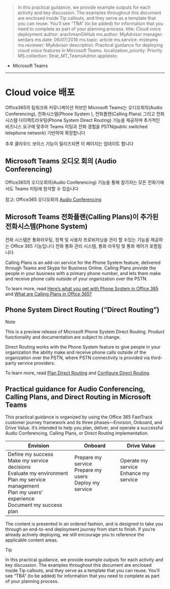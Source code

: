 > In this practical guidance, we provide example outputs for each activity and key discussion. The examples throughout this document are enclosed inside Tip callouts, and they serve as a template that you can reuse. You’ll see “TBA” (to be added) for information that you need to complete as part of your planning process.
title: Cloud voice deployment
author: arachmanGitHub
ms.author: MyAdvisor
manager: serdars
ms.date: 06/07/2018
ms.topic: article
ms.service: msteams
ms.reviewer: MyAdvisor
description: Practical guidance for deploying cloud voice features in Microsoft Teams.
localization_priority: Priority
MS.collection: Strat_MT_TeamsAdmin
appliesto: 
- Microsoft Teams
---

# Cloud voice 배포

Office365의 팀워크와 커뮤니케이션 허브인 Microsoft Teams는 오디오회의(Audio Conferencing), 전화시스템(Phone System ), 전화플랜(Calling Plans) 그리고 전화시스템 다이렉트라우팅(Phone System Direct Routing) 기능을 제공하며  추가적인 비즈니스 요구에 맞추어 Teams 미팅과 전화 경험을 PSTN(public switched telephone network) 기반하여 확장합니다 
 
추후 클라우드 보이스 기능이 릴리즈되면 이 페이지는 업데이트 합니다

## Microsoft Teams 오디오 회의 (Audio Conferencing)


Office365의 오디오회의(Audio Conferencing) 기능을 통해 참가자는 모든 전화기에서도 Teams 미팅에 참석할 수 있습니다

참고: Office365 오디오회의 [Audio Conferencing](https://docs.microsoft.com/SkypeForBusiness/audio-conferencing-in-office-365/audio-conferencing-in-office-365) 


## Microsoft Teams 전화플랜(Calling Plans)이 추가된 전화시스템(Phone System) 

전화 시스템은 통화라우팅, 정책 및 사용자 프로비저닝을 관리 할 수있는 기능을 제공하는 Office 365 기능입니다 전화 통화 관리 시스템, 통화 라우팅 및 통화 제어가 포함됩니다 

Calling Plans is an add-on service for the Phone System feature, delivered through Teams and Skype for Business Online. Calling Plans provide the people in your business with a primary phone number, and lets them make and receive phone calls outside of your organization over the PSTN.

To learn more, read [Here’s what you get with Phone System in Office 365](https://support.office.com/article/Here-s-what-you-get-with-Phone-System-in-Office-365-bc9756d1-8a2f-42c4-98f6-afb17c29231c) and [What are Calling Plans in Office 365?](https://support.office.com/article/What-are-Calling-Plans-in-Office-365-3dc773b9-95e0-4448-b2f1-887c54022429)


## Phone System Direct Routing (“Direct Routing”)

> [!NOTE]
> This is a preview release of Microsoft Phone System Direct Routing. Product functionality and documentation are subject to change.

Direct Routing works with the Phone System feature to give people in your organization the ability make and receive phone calls outside of the organization over the PSTN, where PSTN connectivity is provided via third-party service providers.

To learn more, read [Plan Direct Routing](https://docs.microsoft.com/SkypeForBusiness/skype-for-business-hybrid-solutions/plan-your-phone-system-cloud-pbx-solution/plan-direct-routing) and [Configure Direct Routing](https://docs.microsoft.com/SkypeForBusiness/skype-for-business-hybrid-solutions/plan-your-phone-system-cloud-pbx-solution/configure-direct-routing).

## Practical guidance for Audio Conferencing, Calling Plans, and Direct Routing in Microsoft Teams

This practical guidance is organized by using the Office 365 FastTrack customer journey framework and its three phases&mdash;Envision, Onboard, and Drive Value. It’s intended to help you plan, deliver, and operate a successful Audio Conferencing, Calling Plans, or Direct Routing implementation.

|Envision  |Onboard  |Drive Value  |
|---------|---------|---------|
|Define my success <br> Make my service decisions <br> Evaluate my environment <br> Plan my service management <br> Plan my users’ experience <br> Document my success plan    | Prepare my service <br> Prepare my users <br> Deploy my service  <br> <br> <br> <br>     | Operate my service <br> Enhance my service <br> <br> <br> <br> <br>      |

The content is presented in an ordered fashion, and is designed to take you through an end-to-end deployment journey from start to finish. If you’re already actively deploying, we still encourage you to reference the applicable content areas.


> [!TIP]
> In this practical guidance, we provide example outputs for each activity and key discussion. The examples throughout this document are enclosed inside Tip callouts, and they serve as a template that you can reuse. You’ll see “TBA” (to be added) for information that you need to complete as part of your planning process.
